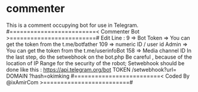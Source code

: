 # commenter
This is a comment occupying bot for use in Telegram.
#=========================< Commenter Bot >=========================#
Edit Line :
9 => Bot Token => You can get the token from the t.me/botfather
109 =>  numeric ID / user id Admin => You can get the token from the t.me/userinfoBot
158 =>  Media channel ID 
In the last step, do the setwebhook on the bot.php
Be careful , because of the location of IP Range for the security of the robot; Setwebhook should be done like this :
https://api.telegram.org/bot TOKEN /setwebhook?url= DOMAIN ?hash=okimking
#=========================< Coded By @ixAmirCom >=========================#
